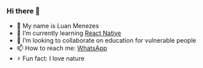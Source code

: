 ### Hi there 👋

- 👋 My name is Luan Menezes
- 🌱 I’m currently learning [React Native](https://github.com/luanerdy/loldata)
- 👯 I’m looking to collaborate on education for vulnerable people
- 📫 How to reach me: [WhatsApp](https://wa.me/5581993073189)
- ⚡ Fun fact: I love nature

